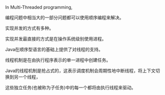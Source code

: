 In Multi-Threaded programming, 

编程问题中相当大的一部分问题都可以使用顺序编程来解决。

实现并发的方式有多种。

实现并发最直接的方式是在操作系统级别使用进程。

Java在顺序型语言的基础上提供了对线程的支持。

线程机制是在由执行程序表示的单一进程中创建任务。

Java的线程机制是抢占式的，这表示调度机制会周期性地中断线程，将上下文切换到另一个线程，

这些独立任务(也被称为子任务)中的每一个都将由执行线程来驱动。